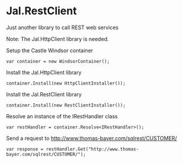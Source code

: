 # Jal.RestClient
Just another library to call REST web services

Note: The Jal.HttpClient library is needed.
    
Setup the Castle Windsor container

    var container = new WindsorContainer();
    
Install the Jal.HttpClient library

    container.Install(new HttpClientInstaller());
    
Install the Jal.RestClient library

    container.Install(new RestClientInstaller());
    
Resolve an instance of the IRestHandler class

    var restHandler = container.Resolve<IRestHandler>();
    
Send a request to http://www.thomas-bayer.com/sqlrest/CUSTOMER/

    var response = restHandler.Get("http://www.thomas-bayer.com/sqlrest/CUSTOMER/");
